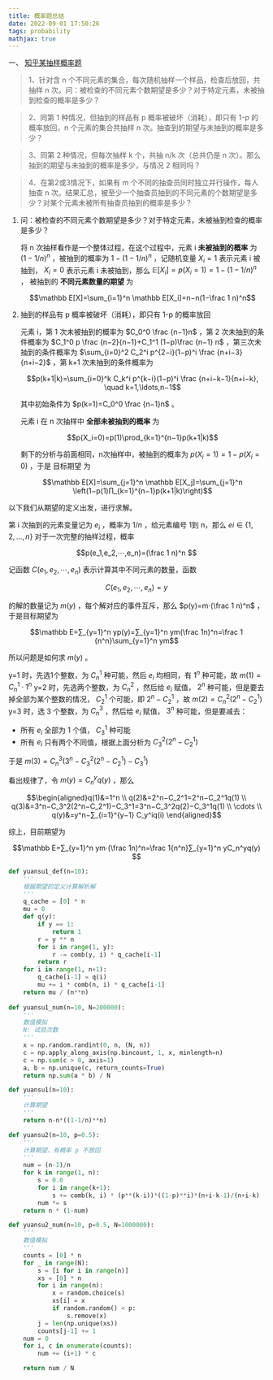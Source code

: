 ```yaml
---
title: 概率题总结
date: 2022-09-01 17:50:26
tags: probability
mathjax: true
---
```


一、 [知乎某抽样概率题](https://www.zhihu.com/question/550787499)

> 1、针对含 n 个不同元素的集合，每次随机抽样一个样品，检查后放回，共抽样 n 次。问：被检查的不同元素个数期望是多少？对于特定元素，未被抽到检查的概率是多少？

> 2、同第 1 种情况，但抽到的样品有 p 概率被破坏（消耗），即只有 1-p 的概率放回，n 个元素的集合共抽样 n 次。抽查到的期望与未抽到的概率是多少？

> 3、同第 2 种情况，但每次抽样 k 个，共抽 n/k 次（总共仍是 n 次）。那么抽到的期望与未抽到的概率是多少，与情况 2 相同吗？

> 4、在第2或3情况下，如果有 m 个不同的抽查员同时独立并行操作，每人抽查 n 次。结果汇总，被至少一个抽查员抽到的不同元素的个数期望是多少？对某个元素未被所有抽查员抽到的概率是多少？

1. 问：被检查的不同元素个数期望是多少？对于特定元素，未被抽到检查的概率是多少？

    将 n 次抽样看作是一个整体过程，在这个过程中，元素 i **未被抽到的概率** 为 $(1−1/n)^n$ ，被抽到的概率为 $1-(1−1/n)^n$ ，记随机变量 $X_i=1$ 表示元素 i 被抽到， $X_i=0$ 表示元素 i 未被抽到，那么 $\mathbb E[X_i]=p(X_i=1)=1−(1−1/n)^n$ ，
    被抽到的 **不同元素数量的期望** 为 

    $$\mathbb E[X]=\sum_{i=1}^n \mathbb E[X_i]=n−n(1−\frac 1 n)^n$$ 

2. 抽到的样品有 p 概率被破坏（消耗），即只有 1-p 的概率放回

    元素 i，第 1 次未被抽到的概率为 $C_0^0 \frac {n−1}n$ ，第 2 次未抽到的条件概率为  $C_1^0 p \frac {n−2}{n−1}+C_1^1 (1−p)\frac {n−1} n$ ，第三次未抽到的条件概率为 $\sum_{i=0}^2 C_2^i p^{2−i}(1−p)^i \frac {n+i−3}{n+i−2}$ ，第 k+1 次未抽到的条件概率为

    $$p(k+1|k)=\sum_{i=0}^k C_k^i p^{k−i}(1−p)^i \frac {n+i−k−1}{n+i−k}, \quad k=1,\ldots,n−1$$

    其中初始条件为 $p(k=1)=C_0^0 \frac {n−1}n$ 。

    元素 i 在 n 次抽样中 **全部未被抽到的概率** 为

    $$p(X_i=0)=p(1)\prod_{k=1}^{n−1}p(k+1|k)$$

    剩下的分析与前面相同，n次抽样中，被抽到的概率为 $p(X_i=1)=1−p(X_i=0)$ ，于是 目标期望 为

    $$\mathbb E[X]=\sum_{j=1}^n \mathbb E[X_j]=\sum_{j=1}^n \left(1−p(1)∏_{k=1}^{n−1}p(k+1|k)\right)$$


以下我们从期望的定义出发，进行求解。

第 i 次抽到的元素变量记为 $e_i$ ，概率为 $1/n$ ，给元素编号 1到 n，那么 $ei∈\{1,2,…,n\}$ 
对于一次完整的抽样过程，概率

$$p(e_1,e_2,⋯,e_n)=(\frac 1 n)^n $$

记函数 $C(e_1,e_2,⋯,e_n)$ 表示计算其中不同元素的数量，函数 

$$C(e_1,e_2,⋯,e_n)=y $$

的解的数量记为 $m(y)$ ，每个解对应的事件互斥，那么 $p(y)=m⋅(\frac 1 n)^n$ ，于是目标期望为

$$\mathbb E=∑_{y=1}^n yp(y)=∑_{y=1}^n ym(\frac 1n)^n=\frac 1 {n^n}\sum_{y=1}^n ym$$

所以问题是如何求 $m(y)$ 。

y=1 时，先选1个整数，为 $C_n^1$ 种可能，然后 $e_i$ 均相同，有 $1^n$ 种可能，故 $m(1)=C_n^1⋅1^n$ 
y=2 时，先选两个整数，为 $C_n^2$ ，然后给 $e_i$ 赋值， $2^n$ 种可能，但是要去掉全部为某个整数的情况， $C_2^1$ 个可能，即 $2^n−C_2^1$ ，故 $m(2)=C_n^2(2^n−C_2^1)$ 
y=3 时，选 3 个整数，为 $C_n^3$ ，然后给 $e_i$ 赋值， $3^n$ 种可能，但是要减去：

- 所有 $e_i$  全部为 1 个值， $C_3^1$ 种可能
- 所有 $e_i$ 只有两个不同值，根据上面分析为 $C_3^2(2^n−C_2^1)$

于是 $m(3)=C_n^3(3^n−C_3^2(2^n−C_2^1)−C_3^1)$

看出规律了，令 $m(y)=C_n^yq(y)$ ，那么

$$\begin{aligned}q(1)&=1^n \\
q(2)&=2^n−C_2^1=2^n−C_2^1q(1) \\
q(3)&=3^n−C_3^2(2^n−C_2^1)−C_3^1=3^n−C_3^2q(2)−C_3^1q(1) \\
\cdots \\
q(y)&=y^n−∑_{i=1}^{y−1} C_y^iq(i) \end{aligned}$$

综上，目前期望为

$$\mathbb E=∑_{y=1}^n ym⋅(\frac 1n)^n=\frac 1{n^n}∑_{y=1}^n yC_n^yq(y) $$

```python
def yuansu1_def(n=10):
    '''
    根据期望的定义计算解析解
    '''
    q_cache = [0] * n
    mu = 0
    def q(y):
        if y == 1:
            return 1
        r = y ** n
        for i in range(1, y):
            r -= comb(y, i) * q_cache[i-1]
        return r
    for i in range(1, n+1):
        q_cache[i-1] = q(i)
        mu += i * comb(n, i) * q_cache[i-1]
    return mu / (n**n)
    
def yuansu1_num(n=10, N=200000):
    '''
    数值模拟
    N: 试验次数
    '''
    x = np.random.randint(0, n, (N, n))
    c = np.apply_along_axis(np.bincount, 1, x, minlength=n)
    c = np.sum(c > 0, axis=1)
    a, b = np.unique(c, return_counts=True)
    return np.sum(a * b) / N

def yuansu1(n=10):
    '''
    计算期望
    '''
    return n-n*((1-1/n)**n)

def yuansu2(n=10, p=0.5):
    '''
    计算期望，有概率 p 不放回
    '''
    num = (n-1)/n
    for k in range(1, n):
        s = 0.0
        for i in range(k+1):
            s += comb(k, i) * (p**(k-i))*((1-p)**i)*(n+i-k-1)/(n+i-k)
        num *= s
    return n * (1-num)

def yuansu2_num(n=10, p=0.5, N=1000000):
    '''
    数值模拟
    '''
    counts = [0] * n
    for _ in range(N):
        s = [i for i in range(n)]
        xs = [0] * n
        for i in range(n):
            x = random.choice(s)
            xs[i] = x
            if random.random() < p:
                s.remove(x)
        j = len(np.unique(xs))
        counts[j-1] += 1
    num = 0
    for i, c in enumerate(counts):
        num += (i+1) * c

    return num / N
```